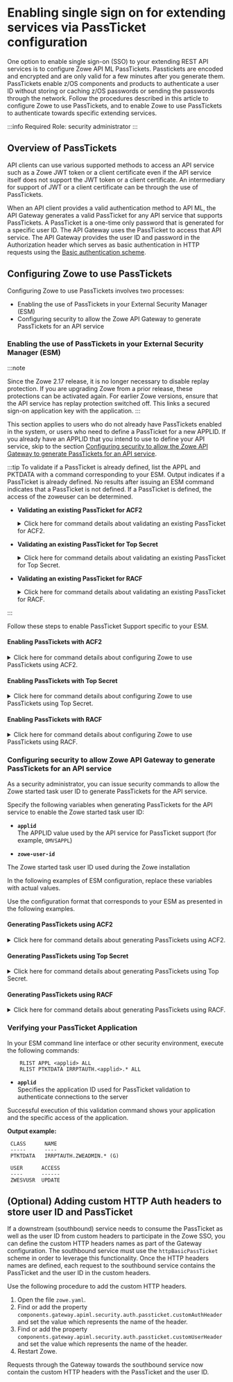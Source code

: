 # Enabling single sign on for extending services via PassTicket configuration

One option to enable single sign-on (SSO) to your extending REST API services is to configure Zowe API ML PassTickets. Passtickets are encoded and encrypted and are only valid for a few minutes after you generate them. PassTickets enable z/OS components and products to authenticate a user ID without storing or caching z/OS passwords or sending the passwords through the network. Follow the procedures described in this article to configure Zowe to use PassTickets, and to enable Zowe to use PassTickets to authenticate towards specific extending services.

:::info Required Role: security administrator
:::

## Overview of PassTickets 
API clients can use various supported methods to access an API service such as a Zowe JWT token or a client certificate even if the API service itself does not support the JWT token or a client certificate. An intermediary for support of JWT or a client certificate can be through the use of PassTickets.

When an API client provides a valid authentication method to API ML, the API Gateway generates a valid PassTicket for any API service that supports PassTickets. A PassTicket is a one-time only password that is generated for a specific user ID. 
The API Gateway uses the PassTicket to access that API service. The API Gateway provides the user ID and password in the Authorization header which serves as basic authentication in HTTP requests using the
[Basic authentication scheme](https://developer.mozilla.org/en-US/docs/Web/HTTP/Authentication#Basic_authentication_scheme).

## Configuring Zowe to use PassTickets

Configuring Zowe to use PassTickets involves two processes:

- Enabling the use of PassTickets in your External Security Manager (ESM)
- Configuring security to allow the Zowe API Gateway to generate PassTickets for an API service

### Enabling the use of PassTickets in your External Security Manager (ESM)

:::note

Since the Zowe 2.17 release, it is no longer necessary to disable replay protection. If you are upgrading Zowe from a prior release, these protections can be activated again. For earlier Zowe versions, ensure that the API service has replay protection switched off. This links a secured sign-on application key with the application.
:::

This section applies to users who do not already have PassTickets enabled in the system, or users who need to define a PassTicket for a new APPLID. If you already have an APPLID that you intend to use to define your API service, skip to the section [Configuring security to allow the Zowe API Gateway to generate PassTickets for an API service](#configuring-security-to-allow-zowe-api-gateway-to-generate-passtickets-for-an-api-service).

:::tip
To validate if a PassTicket is already defined, list the APPL and PKTDATA with a command corresponding to your ESM. Output indicates if a PassTicket is already defined. No results after issuing an ESM command indicates that a PassTicket is not defined. If a PassTicket is defined, the access of the zoweuser can be determined.

- **Validating an existing PassTicket for ACF2**

    <details>

    <summary>Click here for command details about validating an existing PassTicket for ACF2.</summary>

    In your ESM command line interface or other security environment, execute the following commands:

    ```acf2
        SET RESOURCE(SAF)
        LIST LIKE(-)

        SET RESOURCE(SAF)
        LIST LIKE(<applid>-)

        SET PROFILE(PTKTDATA) DIVISION(SSIGNON)
        LIST LIKE(<applid>-)

        SET RESOURCE(PTK)
        LIST LIKE(IRRPTAUTH-)
    ```

    - **`-`**  
        A wildcard symbol that lists all resources

    - **`<applid>-`**  
        Lists everything related to specified applid in a resource (in this case, SAF), or specified in a profile (in this case, PTKTDATA)

    </details>

- **Validating an existing PassTicket for Top Secret**

    <details>

    <summary>Click here for command details about validating an existing PassTicket for Top Secret.</summary>

    In your ESM command line interface or other security environment, execute the following commands:

    ```tss
        TSS WHOHAS APPL(<applid>)
        TSS WHOHAS PTKTDATA(<applid>)
        TSS WHOHAS PTKTDATA(IRRPTAUTH.<applid>.)
    ```

    - **`.`**  
        A wildcard symbol that lists all resources

    - **`IRRPTAUTH.<applid>.`**  
        Returns everything about the specified applid for IRRPTAUTH

    </details>

- **Validating an existing PassTicket for RACF**

    <details>

    <summary>Click here for command details about validating an existing PassTicket for RACF.</summary>

    In your ESM command line interface or other security environment, execute the following commands:

    ```racf
        RLIST APPL * ALL 
        RLIST APPL <applid> ALL  
        RLIST PTKTDATA <applid> SSIGNON ALL
        RLIST PTKTDATA IRRPTAUTH.<applid>.* ALL
    ```

    Ensure that you validate PKTDATA access for APPL.

    - **`*`**  
        A wildcard symbol that resturns all resources

    - **`RLIST PTKTDATA <applid> SSIGNON ALL`**  
        Validates all applid for PTKDATA class

    - **`RLIST PTKTDATA IRRPTAUTH.<applid>.* ALL`**  
        Validates all applid permissions for PTKDATA class

    </details>

:::

Follow these steps to enable PassTicket Support specific to your ESM. 

#### Enabling PassTickets with ACF2

<details>

<summary> Click here for command details about configuring Zowe to use PassTickets using ACF2. </summary>

1. In your ESM command line interface or other security environment, define the application session key by entering the following commands, if the session key is not already defined.

    ```acf2
        SET PROFILE(PTKTDATA) DIV(SSIGNON)
        INSERT <applid> SSKEY(<key-description>)
        F ACF2,REBUILD(PTK),CLASS(P)
    ```

* **`applid`**  
Specifies the application ID used for PassTicket validation to authenticate connections to the server.

* **`key-description`**  
 Specifies the secured sign-on hexadecimal application key of 16 hexadecimal digits (8-byte or 64-bit key). Each application key must be the same on all systems in the configuration and the values must be kept secret and secured.

2. Complete the PassTicket setup by entering the following commands:

    ```acf2
        F ACF2,REBUILD(PTK),CLASS(P)
    ```

    The PassTicket record is now active in the system.

3. Enable the started task user ID to generate PassTickets for the application by entering commands similar to the following:

    ```
    SET RESOURCE(PTK) 
    RECKEY IRRPTAUTH ADD(applid.userid UID(<userid>) SERVICE(UPDATE,READ) ALLOW)
    ```
  
* **`userid`**    
Specifies the Zowe server user ID

You configured Zowe to use PassTickets for single sign on using ACF2.

</details>

#### Enabling PassTickets with Top Secret

<details>

<summary> Click here for command details about configuring Zowe to use PassTickets using Top Secret.</summary>


Before you begin this procedure, verify that the `PTKTDATA` class and ownership for the PassTicket resource (`IRRPTAUT`) have not already been defined as described in the previous tip.

1. Update the resource descriptor table (RDT) to define the `PTKTDATA` class by entering the following commands:

    :::note
    The `PTKTDATA` resource is not a predefined class.
    :::

    ```
    TSS ADDTO(RDT) RESCLASS(PTKTDATA) RESCODE(n) ACLST(ALL,READ,UPDATE) MAXLEN(37) 
    ```
    The `PTKTDATA` resource is added to the RDT.
  
    :::note
    Include `RESCODE(n)` in the range of 101 to 13F to make `PTKTDATA` a prefixed resource class.
    :::
  
2.	Assign ownership for the PassTicket resource (`IRRPTAUT`). Execute the following commands: 
    ```
    TSS ADDTO(department) PTKTDATA(IRRPTAUT) 
    ```
  
3. Define PassTicket for application ID _applid_:
  
    ```tss
    TSS ADDTO(NDT) PSTKAPPL(<applid>) SESSKEY(<key-description>)
    ```

- **`applid`**  
Specifies the application ID used for PassTicket validation to authenticate connections to the server.

- **`key-description`**  
Specifies the secured sign-on hexadecimal application key of 16 hexadecimal digits (8-byte or 64-bit key). Each application key must be the same on all systems in the configuration and the values must be kept secret and secured.

4. Permit access to the PassTicket resource defined in the previous step for the LDAP Server by executing the following command:

    ```tss
    TSS PERMIT(<stc-userid>) PTKTDATA(IRRPTAUTH.applid) ACCESS(UPDATE)
    ```
  
* **`stc-userid`**  
Specifies the Accessor ID (ACID) that you created when you created LDAP Server started task User IDs.

**Default:** CALDAP	

You configured Zowe to use PassTickets using Top Secret.

</details>

#### Enabling PassTickets with RACF

<details>

<summary> Click here for command details about configuring Zowe to use PassTickets using RACF.</summary>

1. Activate the `PTKTDATA` class, which encompasses all profiles containing PassTicket information.

    In your ESM command line interface or other security environment, execute the following command:

    ```racf
        SETROPTS CLASSACT(PTKTDATA) RACLIST(PTKTDATA)
    ```

2. Specify the application ID requiring access through PassTicket for the Zowe server with the following commands:

    ```
    RDEFINE APPL <applid> UACC(READ)
    SETROPTS CLASSACT(APPL)
    SETROPTS GENERIC(PTKTDATA)
    ```

* **`applid`**  
Specifies the application ID used for PassTicket validation to authenticate connections to the server.  (One to 8 characters) 

    :::note
    This name is usually provided by the site security administrator.
    :::

3. Define the profile for the application with the following command:

    ```
    RDEFINE PTKTDATA  <applid> UACC(NONE) APPLDATA('NO REPLAY PROTECTION') SSIGNON(KEYMASKED(<key-description>))
    ```
* **`key-description`**  
  Specifies the secured sign-on hexadecimal application key of 16 hexadecimal digits (8-byte or 64-bit key). Each application key must be the same on all systems in the configuration and the values must be kept secret and secured.

4. Replace `key-description` with the application name defined previously.

5. Define the profile `IRRPTAUTH` in `PTKTDATA` class for the `<applid>`

    ```racf
    RDEFINE PTKTDATA IRRPTAUTH.<applid>.* UACC(NONE)
    ```

6. Allow the application ID (_applid_) to use PassTickets:

    ```racf
    PERMIT IRRPTAUTH.applid.* CLASS(PTKTDATA) ACCESS(UPDATE) ID(userid)
    ```

* **`userid`**  
Specifies the value of the LDAP Server started task.

6. Refresh the RACF PTKTDATA definition with the new profile:
    ```
    SETROPTS RACLIST(PTKTDATA) REFRESH
    ```

You configured Zowe to use PassTickets using RACF.

</details>

### Configuring security to allow Zowe API Gateway to generate PassTickets for an API service

As a security administrator, you can issue security commands to allow the Zowe started task user ID to generate PassTickets for the API service.

Specify the following variables when generating PassTickets for the API service to enable the Zowe started task user ID:

* **`applid`**  
The APPLID value used by the API service for PassTicket support (for example, `OMVSAPPL`)

* **`zowe-user-id`**

The Zowe started task user ID used during the Zowe installation

In the following examples of ESM configuration, replace these variables with actual values.

Use the configuration format that corresponds to your ESM as presented in the following examples.

#### Generating PassTickets using ACF2

<details>

<summary> Click here for command details about generating PassTickets using ACF2. </summary>

Grant the Zowe started task user ID permission to generate PassTickets for users of the API service.

**Example:**

```acf
    ACF
    SET RESOURCE(PTK)
    RECKEY IRRPTAUTH ADD(<applid>.- UID(<zowe-user-id>) SERVICE(UPDATE,READ) ALLOW)
    F ACF2,REBUILD(PTK),CLASS(P)
    END
```

</details>

#### Generating PassTickets using Top Secret

<details>

<summary>Click here for command details about generating PassTickets using Top Secret.</summary>

Grant the Zowe started task user ID permission to generate PassTickets for users of the API service.

**Example:**

```tss
    TSS PERMIT(<zowe-user-id>) PTKTDATA(IRRPTAUTH.<applid>.) ACCESS(READ,UPDATE)
    TSS REFRESH
```

</details>

#### Generating PassTickets using RACF

<details>

<summary> Click here for command details about generating PassTickets using RACF.</summary>

Grant the Zowe started task user ID permission to generate PassTickets for users of the API service.

**Example:**

```racf
    RDEFINE PTKTDATA IRRPTAUTH.<applid>.* UACC(NONE)
    PERMIT IRRPTAUTH.<applid>.* CL(PTKTDATA) ID(<zowe-user-id>) ACCESS(UPDATE)
    SETROPTS RACLIST(PTKTDATA) REFRESH
```

</details>

### Verifying your PassTicket Application

In your ESM command line interface or other security environment, execute the following commands:

```racf
    RLIST APPL <applid> ALL
    RLIST PTKTDATA IRRPTAUTH.<applid>.* ALL
```

* **`applid`**  
Specifies the application ID used for PassTicket validation to authenticate connections to the server

Successful execution of this validation command shows your application and the specific access of the application.

**Output example:**
```
 CLASS      NAME
 -----      ----
 PTKTDATA   IRRPTAUTH.ZWEADMIN.* (G)

 USER      ACCESS
 ----      ------
 ZWESVUSR  UPDATE
 ```

## (Optional) Adding custom HTTP Auth headers to store user ID and PassTicket 

If a downstream (southbound) service needs to consume the PassTicket as well as the user ID from custom headers to participate in the Zowe SSO, you can define the custom HTTP headers names as part of the Gateway configuration.
The southbound service must use the `httpBasicPassTicket` scheme in order to leverage this functionality. Once the HTTP headers names are defined, each request to the southbound service contains the PassTicket and the user ID in the custom headers.

Use the following procedure to add the custom HTTP headers.

1. Open the file `zowe.yaml`.
2. Find or add the property `components.gateway.apiml.security.auth.passticket.customAuthHeader` and set the value which represents the name of the header.
3. Find or add the property `components.gateway.apiml.security.auth.passticket.customUserHeader` and set the value which represents the name of the header.
4. Restart Zowe.

Requests through the Gateway towards the southbound service now contain the custom HTTP headers with the PassTicket and the user ID.
